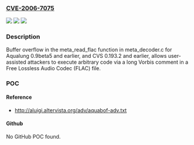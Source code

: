 ### [CVE-2006-7075](https://cve.mitre.org/cgi-bin/cvename.cgi?name=CVE-2006-7075)
![](https://img.shields.io/static/v1?label=Product&message=n%2Fa&color=blue)
![](https://img.shields.io/static/v1?label=Version&message=n%2Fa&color=blue)
![](https://img.shields.io/static/v1?label=Vulnerability&message=n%2Fa&color=brighgreen)

### Description

Buffer overflow in the meta_read_flac function in meta_decoder.c for Aqualung 0.9beta5 and earlier, and CVS 0.193.2 and earlier, allows user-assisted attackers to execute arbitrary code via a long Vorbis comment in a Free Lossless Audio Codec (FLAC) file.

### POC

#### Reference
- http://aluigi.altervista.org/adv/aquabof-adv.txt

#### Github
No GitHub POC found.

